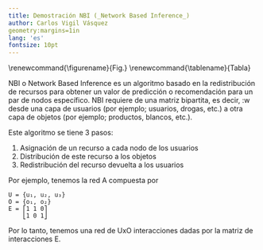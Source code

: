 ```yaml
---
title: Demostración NBI (_Network Based Inference_)
author: Carlos Vigil Vásquez
geometry:margins=1in
lang: 'es'
fontsize: 10pt
---
```


\renewcommand{\figurename}{Fig.}
\renewcommand{\tablename}{Tabla}


NBI o Network Based Inference es un algoritmo basado en la redistribución
de recursos para obtener un valor de predicción o recomendación para un par
de nodos específico. NBI requiere de una matriz bipartita, es decir, :w
desde una capa de usuarios (por ejemplo; usuarios, drogas, etc.)
a otra capa de objetos (por ejemplo; productos, blancos, etc.).

Este algoritmo se tiene 3 pasos:
1. Asignación de un recurso a cada nodo de los usuarios
2. Distribución de este recurso a los objetos
3. Redistribución del recurso devuelta a los usuarios

Por ejemplo, tenemos la red A compuesta por

	U = {u₁, u₂, u₃}
	O = {o₁, o₂}
	E =	⎡1 1 0⎤
		⎣1 0 1⎦

Por lo tanto, tenemos una red de UxO interacciones dadas por la matriz de
interacciones E.
